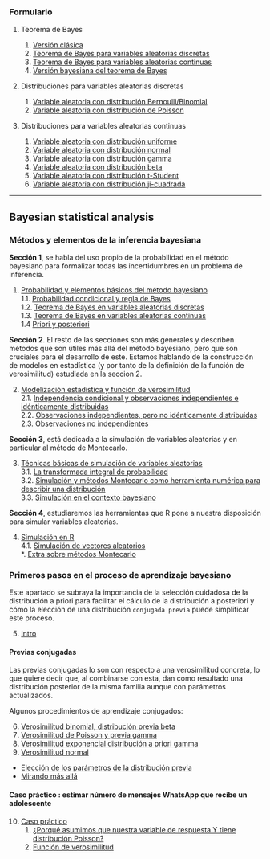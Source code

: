 ### Formulario

1. Teorema de Bayes
   1. [Versión clásica](00_Form/01_Bayes_theorem.md#11-versi%C3%B3n-cl%C3%A1sica)
   2. [Teorema de Bayes para variables aleatorias discretas](00_Form/01_Bayes_theorem.md#12-teorema-de-bayes-para-variables-aleatorias-discretas)
   3. [Teorema de Bayes para variables aleatorias continuas](00_Form/01_Bayes_theorem.md#13-teorema-de-bayes-para-variables-aleatorias-continuas)
   4. [Versión bayesiana del teorema de Bayes](00_Form/01_Bayes_theorem.md#14-versi%C3%B3n-bayesiana-del-teorema-de-bayes)

2. Distribuciones para variables aleatorias discretas
   1. [Variable aleatoria con distribución Bernoulli/Binomial](00_Form/01_Bayes_theorem.md#21-variable-aleatoria-con-distribuci%C3%B3n-bernoullibinomial)
   2. [Variable aleatoria con distribución de Poisson](00_Form/01_Bayes_theorem.md#22-variable-aleatoria-con-distribuci%C3%B3n-de-poisson)

3. Distribuciones para variables aleatorias continuas 
   1. [Variable aleatoria con distribución uniforme](00_Form/01_Bayes_theorem.md#31-variable-aleatoria-con-distribuci%C3%B3n-uniforme)
   2. [Variable aleatoria con distribución normal](00_Form/01_Bayes_theorem.md#32-variable-aleatoria-con-distribuci%C3%B3n-normal)
   3. [Variable aleatoria con distribución gamma](00_Form/01_Bayes_theorem.md#33-variable-aleatoria-con-distribuci%C3%B3n-gamma)
   4. [Variable aleatoria con distribución beta](00_Form/01_Bayes_theorem.md#34-variable-aleatoria-con-distribuci%C3%B3n-beta)
   5. [Variable aleatoria con distribución t-Student](00_Form/01_Bayes_theorem.md#35-variable-aleatoria-con-distribuci%C3%B3n-ji-cuadrada)
   6. [Variable aleatoria con distribución ji-cuadrada](00_Form/01_Bayes_theorem.md#36-variable-aleatoria-con-distribuci%C3%B3n-t-student)

---
## Bayesian statistical analysis


### Métodos y elementos de la inferencia bayesiana

**Sección 1**, se habla del uso propio de la probabilidad en el método bayesiano para formalizar todas las incertidumbres en un problema de inferencia.

1. [Probabilidad y elementos básicos del método bayesiano](01_/00_methods_and_elements/01_Probabilidad_y_elementos_basicos.md)  
   1.1. [Probabilidad condicional y regla de Bayes](01_/00_methods_and_elements/02_Probabilidad_condicional_y_regla_de_Bayes.md)  
   1.2. [Teorema de Bayes en variables aleatorias discretas](01_/00_Probability_and_basics_elements/03_Bayes_variables_aleatorias_discretas.md)  
   1.3. [Teorema de Bayes en variables aleatorias continuas](01_/00_Probability_and_basics_elements/04_Bayes_variables_continuas.md)  
   1.4 [Priori y posteriori](01_/00_Probability_and_basics_elements/05_priori_posteriori.md)  

**Sección 2**. El resto de las secciones son más generales y describen métodos que son útiles más allá del método bayesiano, pero que son cruciales para el desarrollo de este. Estamos hablando de la construcción de modelos en estadística (y por tanto de la definición de la función de verosimilitud) estudiada en la seccion 2.

2. [Modelización estadística y función de verosimilitud](01_/01_Statistical_modeling_likelihood_function/01_Statical_modeling_likehood_function.md)  
   2.1. [Independencia condicional y observaciones independientes e idénticamente distribuidas](01_/01_Statistical_modeling_likelihood_function/02_Conditional_Independence_and_Independent_Identically_Distributed_Observations.md)  
   2.2. [Observaciones independientes, pero no idénticamente distribuidas](01_/01_Statistical_modeling_likelihood_function/03_Independent_Observations_not_Identically_distributed.md)  
   2.3. [Observaciones no independientes](01_/01_Statistical_modeling_likelihood_function/04_Non_Independent_Observations.md)  

**Sección 3**, está dedicada a la simulación de variables aleatorias y en particular al método de Montecarlo. 

3. [Técnicas básicas de simulación de variables aleatorias](01_/02_random_variable_simulation_techniques/01_random_variable_simulation_techniques.md)  
   3.1. [La transformada integral de probabilidad](01_/02_random_variable_simulation_techniques/02_integral_probability_transform.md)  
   3.2. [Simulación y métodos Montecarlo como herramienta numérica para describir una distribución](01_/02_random_variable_simulation_techniques/03_simulation_and_monte_carlo_methods.md)  
   3.3. [Simulación en el contexto bayesiano](01_/02_random_variable_simulation_techniques/04_Simulation_in_the_Bayesian_context.md)  

**Sección 4**, estudiaremos las herramientas que R pone a nuestra disposición para simular variables aleatorias.

4. [Simulación en R](01_/03_Simulation_in_R/01_Simulation_in_R.md)  
   4.1. [Simulación de vectores aleatorios](01_/03_Simulation_in_R/02_Random_Vector_Simulation.md)  
*. [Extra sobre métodos Montecarlo](01_/04_Extra_on_Monte_Carlo_methods/04_Extra_on_Monte_Carlo_methods.md)  

### Primeros pasos en el proceso de aprendizaje bayesiano

Este apartado se subraya la importancia de la selección cuidadosa de la distribución a priori para facilitar el cálculo de la distribución a posteriori y cómo la elección de una distribución `conjugada previa` puede simplificar este proceso.

5. [Intro](02_/intro.md)


#### Previas conjugadas

Las previas conjugadas lo son con respecto a una verosimilitud concreta, lo que quiere decir que, al combinarse con esta, dan como resultado una distribución posterior de la misma familia aunque con parámetros actualizados.

Algunos procedimientos de aprendizaje conjugados:

6. [Verosimilitud binomial, distribución previa beta](02_/Verosimilitud_binomial_previa_beta.md)
7. [Verosimilitud de Poisson y previa gamma](02_/Verosimilitud_Poisson_previa_gamma.md)
8. [Verosimilitud exponencial distribución a priori gamma](02_/Verosimilitud_exponencial_priori_gamma.md)
9. [Verosimilitud normal](02_/Verosimilitud_normal.md)

* [Elección de los parámetros de la distribución previa](02_/Eleccion_parametros.md)
* [Mirando más allá](02_/Eleccion_parametros.md#mirando-más-allá)

#### Caso práctico : estimar número de mensajes WhatsApp que recibe un adolescente

10. [Caso práctico](02_/Practica_02_.pdf)
    1. [¿Porqué asumimos que nuestra variable de respuesta Y tiene distribución Poisson?](02_/prac1)
    2. [Función de verosimilitud](02_/prac2)